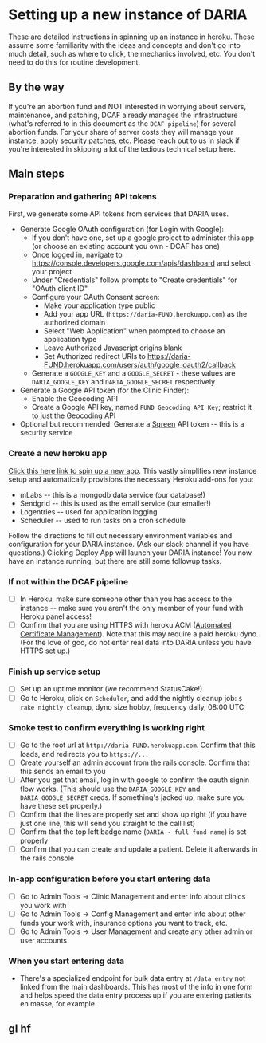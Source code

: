 # Setting up a new instance of DARIA

These are detailed instructions in spinning up an instance in heroku. These assume some familiarity with the ideas and concepts and don't go into much detail, such as where to click, the mechanics involved, etc. You don't need to do this for routine development.

## By the way

If you're an abortion fund and NOT interested in worrying about servers, maintenance, and patching, DCAF already manages the infrastructure (what's referred to in this document as the `DCAF pipeline`) for several abortion funds. For your share of server costs they will manage your instance, apply security patches, etc. Please reach out to us in slack if you're interested in skipping a lot of the tedious technical setup here.

## Main steps

### Preparation and gathering API tokens

First, we generate some API tokens from services that DARIA uses.

* Generate Google OAuth configuration (for Login with Google):
  * If you don't have one, set up a google project to administer this app (or choose an existing account you own - DCAF has one)
  * Once logged in, navigate to https://console.developers.google.com/apis/dashboard and select your project
  * Under "Credentials" follow prompts to "Create credentials" for "OAuth client ID"
  * Configure your OAuth Consent screen:
    * Make your application type public
    * Add your app URL (`https://daria-FUND.herokuapp.com`) as the authorized domain
    * Select "Web Application" when prompted to choose an application type
    * Leave Authorized Javascript origins blank
    * Set Authorized redirect URIs to https://daria-FUND.herokuapp.com/users/auth/google_oauth2/callback
  * Generate a `GOOGLE_KEY` and a `GOOGLE_SECRET` - these values are `DARIA_GOOGLE_KEY` and `DARIA_GOOGLE_SECRET` respectively
* Generate a Google API token (for the Clinic Finder):
  * Enable the Geocoding API
  * Create a Google API key, named `FUND Geocoding API Key`; restrict it to just the Geocoding API
* Optional but recommended: Generate a [Sqreen](https://www.sqreen.io/) API token -- this is a security service

### Create a new heroku app

[Click this here link to spin up a new app](https://heroku.com/deploy?template=https://github.com/DCAFEngineering/dcaf_case_management). This vastly simplifies new instance setup and automatically provisions the necessary Heroku add-ons for you:

* mLabs -- this is a mongodb data service (our database!)
* Sendgrid -- this is used as the email service (our emailer!)
* Logentries -- used for application logging
* Scheduler -- used to run tasks on a cron schedule

Follow the directions to fill out necessary environment variables and configuration for your DARIA instance. (Ask our slack channel if you have questions.) Clicking Deploy App will launch your DARIA instance! You now have an instance running, but there are still some followup tasks.

### If not within the DCAF pipeline

- [ ] In Heroku, make sure someone other than you has access to the instance -- make sure you aren't the only member of your fund with Heroku panel access!
- [ ] Confirm that you are using HTTPS with heroku ACM ([Automated Certificate Management](https://devcenter.heroku.com/articles/automated-certificate-management)). Note that this may require a paid heroku dyno. (For the love of god, do not enter real data into DARIA unless you have HTTPS set up.)

### Finish up service setup

- [ ] Set up an uptime monitor (we recommend StatusCake!)
- [ ] Go to Heroku, click on `Scheduler`, and add the nightly cleanup job: `$ rake nightly cleanup`, dyno size hobby, frequency daily, 08:00 UTC

### Smoke test to confirm everything is working right 

- [ ] Go to the root url at `http://daria-FUND.herokuapp.com`. Confirm that this loads, and redirects you to `https://...`
- [ ] Create yourself an admin account from the rails console. Confirm that this sends an email to you
- [ ] After you get that email, log in with google to confirm the oauth signin flow works. (This should use the `DARIA_GOOGLE_KEY` and `DARIA_GOOGLE_SECRET` creds. If something's jacked up, make sure you have these set properly.)
- [ ] Confirm that the lines are properly set and show up right (if you have just one line, this will send you straight to the call list)
- [ ] Confirm that the top left badge name (`DARIA - full fund name`) is set properly
- [ ] Confirm that you can create and update a patient. Delete it afterwards in the rails console

### In-app configuration before you start entering data

- [ ] Go to Admin Tools -> Clinic Management and enter info about clinics you work with
- [ ] Go to Admin Tools -> Config Management and enter info about other funds your work with, insurance options you want to track, etc.
- [ ] Go to Admin Tools -> User Management and create any other admin or user accounts

### When you start entering data

* There's a specialized endpoint for bulk data entry at `/data_entry` not linked from the main dashboards. This has most of the info in one form and helps speed the data entry process up if you are entering patients en masse, for example.

## gl hf
